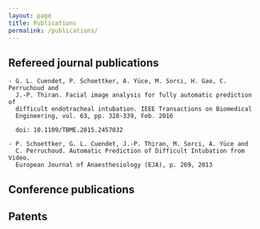 ```yaml
---
layout: page
title: Publications
permalink: /publications/
---
```

## Refereed journal publications
	
	- G. L. Cuendet, P. Schoettker, A. Yüce, M. Sorci, H. Gao, C. Perruchoud and
	  J.-P. Thiran. Facial image analysis for fully automatic prediction of
	  difficult endotracheal intubation. IEEE Transactions on Biomedical
	  Engineering, vol. 63, pp. 328-339, Feb. 2016

	  doi: 10.1109/TBME.2015.2457032

	- P. Schoettker, G. L. Cuendet, J.-P. Thiran, M. Sorci, A. Yüce and
	  C. Perruchoud. Automatic Prediction of Difficult Intubation from Video. 
	  European Journal of Anaesthesiology (EJA), p. 269, 2013 

## Conference publications

## Patents